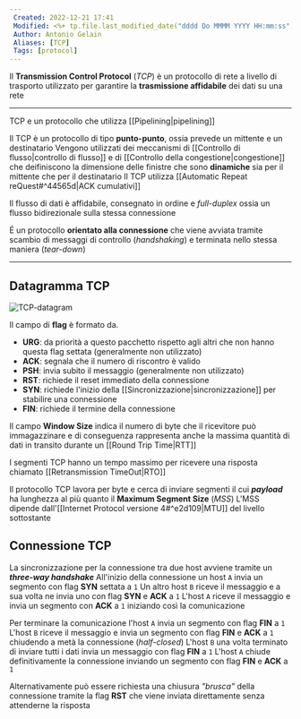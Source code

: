 ```yaml
---
 Created: 2022-12-21 17:41
 Modified: <%+ tp.file.last_modified_date("dddd Do MMMM YYYY HH:mm:ss") %>
 Author: Antonio Gelain
 Aliases: [TCP]
 Tags: [protocol]
---
```


Il **Transmission Control Protocol** (*TCP*) è un protocollo di rete a livello di trasporto utilizzato per garantire la **trasmissione affidabile** dei dati su una rete

---

TCP e un protocollo che utilizza [[Pipelining|pipelining]]

Il TCP è un protocollo di tipo **punto-punto**, ossia prevede un mittente e un destinatario
Vengono utilizzati dei meccanismi di [[Controllo di flusso|controllo di flusso]] e di [[Controllo della congestione|congestione]] che deifiniscono la dimensione delle finistre che sono **dinamiche** sia per il mittente che per il destinatario
Il TCP utilizza [[Automatic Repeat reQuest#^44565d|ACK cumulativi]]

Il flusso di dati è affidabile, consegnato in ordine e *full-duplex* ossia un flusso bidirezionale sulla stessa connessione

É un protocollo **orientato alla connessione** che viene avviata tramite scambio di messaggi di controllo (*handshaking*) e terminata nello stessa maniera (*tear-down*)

---

## Datagramma TCP

![TCP-datagram](https://www.gatevidyalay.com/wp-content/uploads/2018/09/TCP-Header-Format.png)

Il campo di **flag** è formato da.
- **URG**: da priorità a questo pacchetto rispetto agli altri che non hanno questa flag settata (generalmente non utilizzato)
- **ACK**: segnala che il numero di riscontro è valido
- **PSH**: invia subito il messaggio (generalmente non utilizzato)
- **RST**: richiede il reset immediato della connessione
- **SYN**: richiede l'inizio della [[Sincronizzazione|sincronizzazione]] per stabilire una connessione
- **FIN**: richiede il termine della connessione

Il campo **Window Size** indica il numero di byte che il ricevitore può immagazzinare e di conseguenza rappresenta anche la massima quantità di dati in transito durante un [[Round Trip Time|RTT]]

I segmenti TCP hanno un tempo massimo per ricevere una risposta chiamato [[Retransmission TimeOut|RTO]]

Il protocollo TCP lavora per byte e cerca di inviare segmenti il cui ***payload*** ha lunghezza al più quanto il **Maximum Segment Size** (*MSS*)
L'MSS dipende dall'[[Internet Protocol versione 4#^e2d109|MTU]] del livello sottostante  

## Connessione TCP

La sincronizzazione per la connessione tra due host avviene tramite un ***three-way handshake***
All'inizio della connessione un host `A` invia un segmento con flag **SYN** settata a `1`
Un altro host `B` riceve il messaggio e a sua volta ne invia uno con flag **SYN** e **ACK** a `1`
L'host `A` riceve il messaggio e invia un segmento con **ACK** a `1` iniziando così la comunicazione

Per terminare la comunicazione l'host `A` invia un segmento con flag **FIN** a `1`
L'host `B` riceve il messaggio e invia un segmento con flag **FIN** e **ACK** a `1` chiudendo a metà la connessione (*half-closed*)
L'host `B` una volta terminato di inviare tutti i dati invia un messaggio con flag **FIN** a `1`
L'host `A` chiude definitivamente la connessione inviando un segmento con flag **FIN** e **ACK** a `1`

Alternativamente può essere richiesta una chiusura *"brusca"* della connessione tramite la flag **RST** che viene inviata direttamente senza attenderne la risposta
